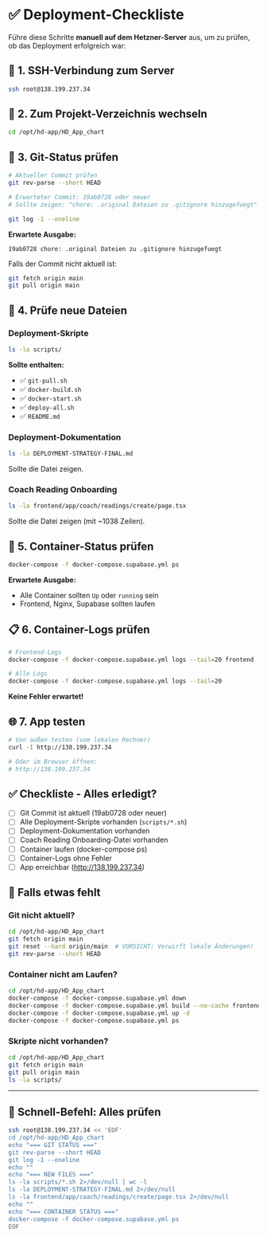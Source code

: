 # ✅ Deployment-Checkliste

Führe diese Schritte **manuell auf dem Hetzner-Server** aus, um zu prüfen, ob das Deployment erfolgreich war:

## 🔗 1. SSH-Verbindung zum Server

```bash
ssh root@138.199.237.34
```

## 📂 2. Zum Projekt-Verzeichnis wechseln

```bash
cd /opt/hd-app/HD_App_chart
```

## 🔄 3. Git-Status prüfen

```bash
# Aktueller Commit prüfen
git rev-parse --short HEAD

# Erwarteter Commit: 19ab0728 oder neuer
# Sollte zeigen: "chore: .original Dateien zu .gitignore hinzugefuegt"

git log -1 --oneline
```

**Erwartete Ausgabe:**
```
19ab0728 chore: .original Dateien zu .gitignore hinzugefuegt
```

Falls der Commit nicht aktuell ist:
```bash
git fetch origin main
git pull origin main
```

## 📁 4. Prüfe neue Dateien

### Deployment-Skripte
```bash
ls -la scripts/
```

**Sollte enthalten:**
- ✅ `git-pull.sh`
- ✅ `docker-build.sh`
- ✅ `docker-start.sh`
- ✅ `deploy-all.sh`
- ✅ `README.md`

### Deployment-Dokumentation
```bash
ls -la DEPLOYMENT-STRATEGY-FINAL.md
```

Sollte die Datei zeigen.

### Coach Reading Onboarding
```bash
ls -la frontend/app/coach/readings/create/page.tsx
```

Sollte die Datei zeigen (mit ~1038 Zeilen).

## 🐳 5. Container-Status prüfen

```bash
docker-compose -f docker-compose.supabase.yml ps
```

**Erwartete Ausgabe:**
- Alle Container sollten `Up` oder `running` sein
- Frontend, Nginx, Supabase sollten laufen

## 📋 6. Container-Logs prüfen

```bash
# Frontend-Logs
docker-compose -f docker-compose.supabase.yml logs --tail=20 frontend

# Alle Logs
docker-compose -f docker-compose.supabase.yml logs --tail=20
```

**Keine Fehler erwartet!**

## 🌐 7. App testen

```bash
# Von außen testen (vom lokalen Rechner)
curl -I http://138.199.237.34

# Oder im Browser öffnen:
# http://138.199.237.34
```

## ✅ Checkliste - Alles erledigt?

- [ ] Git Commit ist aktuell (19ab0728 oder neuer)
- [ ] Alle Deployment-Skripte vorhanden (`scripts/*.sh`)
- [ ] Deployment-Dokumentation vorhanden
- [ ] Coach Reading Onboarding-Datei vorhanden
- [ ] Container laufen (docker-compose ps)
- [ ] Container-Logs ohne Fehler
- [ ] App erreichbar (http://138.199.237.34)

## 🔧 Falls etwas fehlt

### Git nicht aktuell?
```bash
cd /opt/hd-app/HD_App_chart
git fetch origin main
git reset --hard origin/main  # VORSICHT: Verwirft lokale Änderungen!
git rev-parse --short HEAD
```

### Container nicht am Laufen?
```bash
cd /opt/hd-app/HD_App_chart
docker-compose -f docker-compose.supabase.yml down
docker-compose -f docker-compose.supabase.yml build --no-cache frontend
docker-compose -f docker-compose.supabase.yml up -d
docker-compose -f docker-compose.supabase.yml ps
```

### Skripte nicht vorhanden?
```bash
cd /opt/hd-app/HD_App_chart
git fetch origin main
git pull origin main
ls -la scripts/
```

---

## 🚀 Schnell-Befehl: Alles prüfen

```bash
ssh root@138.199.237.34 << 'EOF'
cd /opt/hd-app/HD_App_chart
echo "=== GIT STATUS ==="
git rev-parse --short HEAD
git log -1 --oneline
echo ""
echo "=== NEW FILES ==="
ls -la scripts/*.sh 2>/dev/null | wc -l
ls -la DEPLOYMENT-STRATEGY-FINAL.md 2>/dev/null
ls -la frontend/app/coach/readings/create/page.tsx 2>/dev/null
echo ""
echo "=== CONTAINER STATUS ==="
docker-compose -f docker-compose.supabase.yml ps
EOF
```

